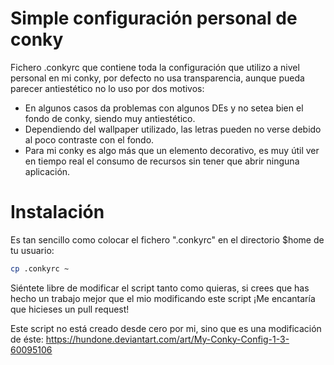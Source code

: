 # Simple configuración personal de conky

Fichero .conkyrc que contiene toda la configuración que utilizo a nivel personal en mi conky, por defecto no usa transparencia, aunque pueda parecer antiestético no lo uso por dos motivos:

* En algunos casos da problemas con algunos DEs y no setea bien el fondo de conky, siendo muy antiestético.
* Dependiendo del wallpaper utilizado, las letras pueden no verse debido al poco contraste con el fondo.
* Para mi conky es algo más que un elemento decorativo, es muy útil ver en tiempo real el consumo de recursos sin tener que abrir ninguna aplicación. 

# Instalación

Es tan sencillo como colocar el fichero ".conkyrc" en el directorio $home de tu usuario:

```bash
cp .conkyrc ~
```

Siéntete libre de modificar el script tanto como quieras, si crees que has hecho un trabajo mejor que el mio modificando este script ¡Me encantaría que hicieses un pull request!

Este script no está creado desde cero por mi, sino que es una modificación de éste: https://hundone.deviantart.com/art/My-Conky-Config-1-3-60095106
